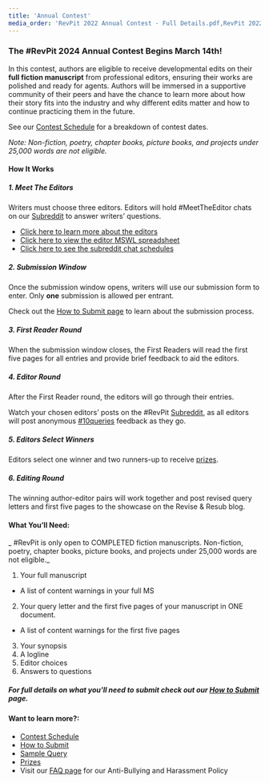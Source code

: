 ```yaml
---
title: 'Annual Contest'
media_order: 'RevPit 2022 Annual Contest - Full Details.pdf,RevPit 2022 Annual Contest - Full Details.docx'
---
```


### The #RevPit 2024 Annual Contest Begins March 14th!

In this contest, authors are eligible to receive developmental edits on their **full fiction manuscript** from professional editors, ensuring their works are polished and ready for agents. Authors will be immersed in a supportive community of their peers and have the chance to learn more about how their story fits into the industry and why different edits matter and how to continue practicing them in the future.
 
See our [Contest Schedule](http://reviseresub.com/annual-contest/schedule) for a breakdown of contest dates.
 
_Note: Non-fiction, poetry, chapter books, picture books, and projects under 25,000 words are not eligible._
 
#### How It Works
 
##### 1.  Meet The Editors 

Writers must choose three editors. Editors will hold #MeetTheEditor chats on our [Subreddit](https://www.reddit.com/r/RevPit?target=_blank) to answer writers’ questions.
 * [Click here to learn more about the editors](http://reviseresub.com/editors)
 * [Click here to view the editor MSWL spreadsheet](/annual-contest/editor-mswl-spreadsheet)
 * [Click here to see the subreddit chat schedules](https://reviseresub.com/annual-contest/schedule)
 
##### 2. Submission Window

Once the submission window opens, writers will use our submission form to enter. Only **one** submission is allowed per entrant. 

Check out the [How to Submit page](http://reviseresub.com/annual-contest/how-to-submit) to learn about the submission process.
 
##### 3. First Reader Round

When the submission window closes, the First Readers will read the first five pages for all entries and provide brief feedback to aid the editors. 

##### 4. Editor Round

After the First Reader round, the editors will go through their entries. 

Watch your chosen editors’ posts on the #RevPit [Subreddit](https://www.reddit.com/r/RevPit?target=_blank), as all editors will post anonymous [#10queries](https://reviseresub.com/mini-events) feedback as they go. 

##### 5. Editors Select Winners

Editors select one winner and two runners-up to receive [prizes](http://reviseresub.com/annual-contest/prizes). 

##### 6. Editing Round

The winning author-editor pairs will work together and post revised query letters and first five pages to the showcase on the Revise & Resub blog. 
 
#### What You’ll Need:
_ \#RevPit is only open to COMPLETED fiction manuscripts. Non-fiction, poetry, chapter books, picture books, and projects under 25,000 words are not eligible._ 

1. Your full manuscript
  * A list of content warnings in your full MS
2. Your query letter and the first five pages of your manuscript in ONE document.
  * A list of content warnings for the first five pages
3. Your synopsis 
4. A logline
5. Editor choices
6. Answers to questions

##### For full details on what you'll need to submit check out our [How to Submit](https://reviseresub.com/annual-contest/how-to-submit) page.

#### Want to learn more?:
 * [Contest Schedule](https://reviseresub.com/annual-contest/schedule)
 * [How to Submit](https://reviseresub.com/annual-contest/how-to-submit)
 * [Sample Query](https://reviseresub.com/annual-contest/sample-query)
 * [Prizes](https://reviseresub.com/annual-contest/prizes)
 * Visit our [FAQ page](https://www.reviseresub.com/faq) for our Anti-Bullying and Harassment Policy
